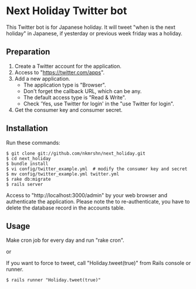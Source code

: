 Next Holiday Twitter bot
========================

This Twitter bot is for Japanese holiday. It will tweet "when is the next holiday" in Japanese, if yesterday or previous week friday was a holiday.

Preparation
-----------

1. Create a Twitter account for the application.
2. Access to "https://twitter.com/apps".
3. Add a new application.
   - The application type is "Browser".
   - Don't forget the callback URL, which can be any.
   - The default access type is "Read & Write".
   - Check 'Yes, use Twitter for login' in the "use Twitter for login".
4. Get the consumer key and consumer secret.

Installation
------------

Run these commands:

    $ git clone git://github.com/nkmrshn/next_holiday.git
    $ cd next_holiday
    $ bundle install
    $ vi config/twitter_example.yml  # modify the consumer key and secret
    $ mv config/twitter_example.yml twitter.yml
    $ rake db:migrate
    $ rails server

Access to "http://localhost:3000/admin" by your web browser and authenticate the application. Please note the to re-authenticate, you have to delete the database record in the accounts table.

Usage
-----
Make cron job for every day and run "rake cron".

or

If you want to force to tweet, call "Holiday.tweet(true)" from Rails console or runner.

    $ rails runner "Holiday.tweet(true)"
